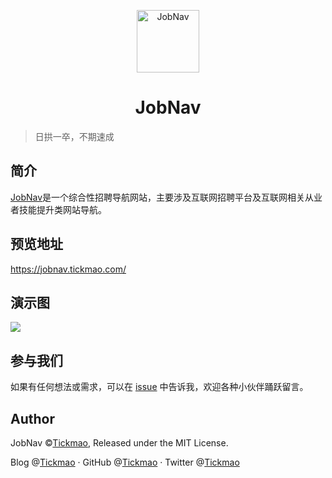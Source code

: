 <p align="center">
<img src="https://ae01.alicdn.com/kf/H7b84e8f66d7b41499fbb3a69a0f67a7f8.png" alt="JobNav" width="100">
</p>
<h1 align="center">JobNav</h1>

> 日拱一卒，不期速成

## 简介
[JobNav](https://jobnav.tickmao.com/)是一个综合性招聘导航网站，主要涉及互联网招聘平台及互联网相关从业者技能提升类网站导航。

## 预览地址
https://jobnav.tickmao.com/

## 演示图
![](https://ae01.alicdn.com/kf/H1b9e37b23f8b4c509c8dde0f8b87a17e2.png)

## 参与我们
如果有任何想法或需求，可以在 [issue](https://github.com/tickmao/JobNav/issues) 中告诉我，欢迎各种小伙伴踊跃留言。

## Author
JobNav ©[Tickmao](https://www.tickmao.com), Released under the MIT License.

Blog @[Tickmao](https://blog.tickmao.com) · GitHub @[Tickmao](https://github.com/tickmao) · Twitter @[Tickmao](https://twitter.com/Tick_puppet)
